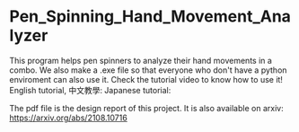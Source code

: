 # Pen_Spinning_Hand_Movement_Analyzer

This program helps pen spinners to analyze their hand movements in a combo.
We also make a .exe file so that everyone who don't have a python enviroment can also use it.
Check the tutorial video to know how to use it!
English tutorial, 中文教學: 
Japanese tutorial:

The pdf file is the design report of this project.
It is also available on arxiv: https://arxiv.org/abs/2108.10716
